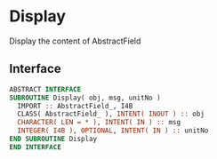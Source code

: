 # Display

Display the content of AbstractField

## Interface

```fortran
ABSTRACT INTERFACE
SUBROUTINE Display( obj, msg, unitNo )
  IMPORT :: AbstractField_, I4B
  CLASS( AbstractField_ ), INTENT( INOUT ) :: obj
  CHARACTER( LEN = * ), INTENT( IN ) :: msg
  INTEGER( I4B ), OPTIONAL, INTENT( IN ) :: unitNo
END SUBROUTINE Display
END INTERFACE
```



